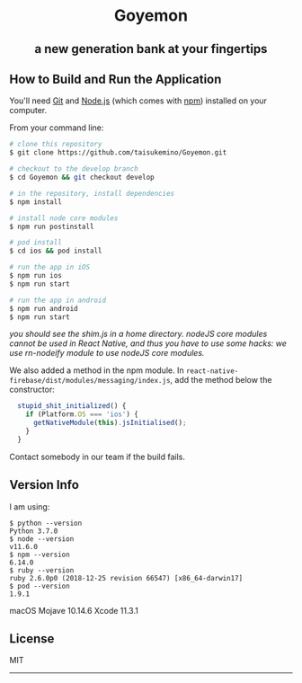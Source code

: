 <h1 align="center">Goyemon</h1>
<h2 align="center">a new generation bank at your fingertips<h2>

## How to Build and Run the Application

You'll need [Git](https://git-scm.com) and [Node.js](https://nodejs.org/en/download/) (which comes with [npm](http://npmjs.com)) installed on your computer.

From your command line:

```bash
# clone this repository
$ git clone https://github.com/taisukemino/Goyemon.git

# checkout to the develop branch
$ cd Goyemon && git checkout develop

# in the repository, install dependencies
$ npm install

# install node core modules
$ npm run postinstall

# pod install
$ cd ios && pod install

# run the app in iOS
$ npm run ios
$ npm run start

# run the app in android
$ npm run android
$ npm run start

```

_you should see the shim.js in a home directory.
nodeJS core modules cannot be used in React Native, and thus you have to use some hacks: we use rn-nodeify module to use nodeJS core modules._

We also added a method in the npm module. In `react-native-firebase/dist/modules/messaging/index.js`, add the method below the constructor:
```js
  stupid_shit_initialized() {
    if (Platform.OS === 'ios') {
      getNativeModule(this).jsInitialised();
    }
  }
```



Contact somebody in our team if the build fails.

## Version Info

I am using:

```
$ python --version
Python 3.7.0
$ node --version
v11.6.0
$ npm --version
6.14.0
$ ruby --version
ruby 2.6.0p0 (2018-12-25 revision 66547) [x86_64-darwin17]
$ pod --version
1.9.1
```

macOS Mojave 10.14.6
Xcode 11.3.1

## License

MIT

---
